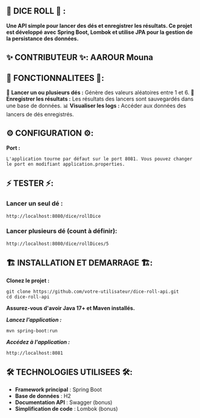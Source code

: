 ## 🎲 DICE ROLL 🎲 : 

**Une API simple pour lancer des dés et enregistrer les résultats. Ce projet est développé avec Spring Boot, Lombok et utilise JPA pour la gestion de la persistance des données.**

## ✨ CONTRIBUTEUR ✨: AAROUR Mouna

## 🚀 FONCTIONNALITEES 🚀:

🎲 **Lancer un ou plusieurs dés :** Génère des valeurs aléatoires entre 1 et 6.
📝 **Enregistrer les résultats :** Les résultats des lancers sont sauvegardés dans une base de données.
📊 **Visualiser les logs :** Accéder aux données des lancers de dés enregistrés.


## ⚙️ CONFIGURATION ⚙️: 

**Port :** 

```
L'application tourne par défaut sur le port 8081. Vous pouvez changer le port en modifiant application.properties.
```

## ⚡️ TESTER ⚡️: 

### Lancer un seul dé : 

```
http://localhost:8080/dice/rollDice
```

### Lancer plusieurs dé (count à définir): 

```
http://localhost:8080/dice/rollDices/5
```

## 🏗️ INSTALLATION ET DEMARRAGE 🏗️:

**Clonez le projet :**

```
git clone https://github.com/votre-utilisateur/dice-roll-api.git
cd dice-roll-api
```

**Assurez-vous d'avoir Java 17+ et Maven installés.**

***Lancez l'application :***

```
mvn spring-boot:run
```

***Accédez à l'application :***
```
http://localhost:8081
```


## 🛠️ TECHNOLOGIES UTILISEES 🛠️: 

- **Framework principal** : Spring Boot
- **Base de données** : H2 
- **Documentation API** : Swagger (bonus)
- **Simplification de code** : Lombok (bonus)
